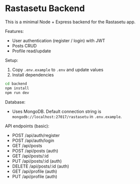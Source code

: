 # Rastasetu Backend

This is a minimal Node + Express backend for the Rastasetu app.

Features:

- User authentication (register / login) with JWT
- Posts CRUD
- Profile read/update

Setup:

1. Copy `.env.example` to `.env` and update values
2. Install dependencies

```bash
cd backend
npm install
npm run dev
```

Database:

- Uses MongoDB. Default connection string is `mongodb://localhost:27017/rastasetu` in `.env.example`.

API endpoints (basic):

- POST /api/auth/register
- POST /api/auth/login
- GET /api/posts
- POST /api/posts (auth)
- GET /api/posts/:id
- PUT /api/posts/:id (auth)
- DELETE /api/posts/:id (auth)
- GET /api/profile (auth)
- PUT /api/profile (auth)
